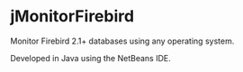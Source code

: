 # jMonitorFirebird
Monitor Firebird 2.1+ databases using any operating system.

Developed in Java using the NetBeans IDE.

